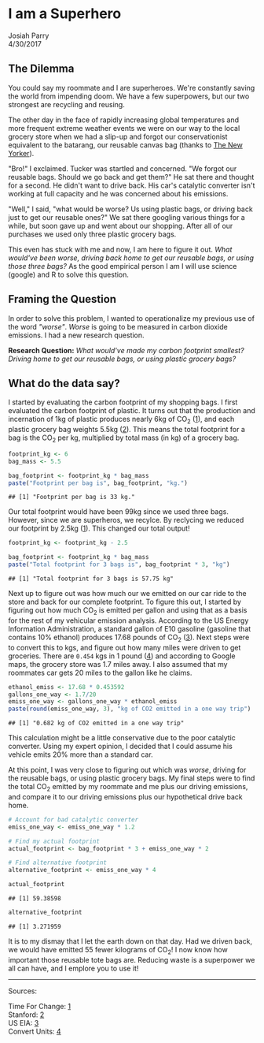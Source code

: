 # I am a Superhero
Josiah Parry  
4/30/2017  




## The Dilemma

You could say my roommate and I are superheroes. We're constantly saving the world from impending doom. We have a few superpowers, but our two strongest are recycling and reusing. 

The other day in the face of rapidly increasing global temperatures and more frequent extreme weather events we were on our way to the local grocery store when we had a slip-up and forgot our conservationist equivalent to the batarang, our reusable canvas bag (thanks to [The New Yorker](https://subscribe.newyorker.com/subscribe/newyorker/109777?source=google_sem&gclid=CjwKEAjwlpbIBRCx4eT8l9W26igSJAAuQ_HGyzx5PbIhUEPn3nXvK3l57AHi3K5Rao4iys_BktFl-xoCDdfw_wcB)). 

"Bro!" I exclaimed. Tucker was startled and concerned. "We forgot our reusable bags. Should we go back and get them?" He sat there and thought for a second. He didn't want to drive back. His car's catalytic converter isn't working at full capacity and he was concerned about his emissions. 

"Well," I said, "what would be worse? Us using plastic bags, or driving back just to get our reusable ones?" We sat there googling various things for a while, but soon gave up and went about our shopping. After all of our purchases we used only three plastic grocery bags.

This even has stuck with me and now, I am here to figure it out. *What would've been worse, driving back home to get our reusable bags, or using those three bags?* As the good empirical person I am I will use science (google) and R to solve this question.

## Framing the Question
In order to solve this problem, I wanted to operationalize my previous use of the word *"worse"*. *Worse* is going to be measured in carbon dioxide emissions. I had a new research question.

**Research Question:** *What would've made my carbon footprint smallest? Driving home to get our reusable bags, or using plastic grocery bags?* 

## What do the data say?

I started by evaluating the carbon footprint of my shopping bags. I first evaluated the carbon footprint of plastic. It turns out that the production and incernation of 1kg of plastic produces nearly 6kg of CO<sub>2</sub> ([1](http://timeforchange.org/plastic-bags-and-plastic-bottles-CO2-emissions)), and each plastic grocery bag weights 5.5kg ([2](https://alumni.stanford.edu/get/page/magazine/article/?article_id=30162)). This means the total footprint for a bag is the CO<sub>2</sub> per kg, multiplied by total mass (in kg) of a grocery bag.


```r
footprint_kg <- 6
bag_mass <- 5.5

bag_footprint <- footprint_kg * bag_mass
paste("Footprint per bag is", bag_footprint, "kg.")
```

```
## [1] "Footprint per bag is 33 kg."
```
Our total footprint would have been 99kg since we used three bags. However, since we are superheros, we recylce. By reclycing we reduced our footprint by 2.5kg ([1](http://timeforchange.org/plastic-bags-and-plastic-bottles-CO2-emissions)). This changed our total output!


```r
footprint_kg <- footprint_kg - 2.5

bag_footprint <- footprint_kg * bag_mass
paste("Total footprint for 3 bags is", bag_footprint * 3, "kg")
```

```
## [1] "Total footprint for 3 bags is 57.75 kg"
```

Next up to figure out was how much our we emitted on our car ride to the store and back for our complete footprint. To figure this out, I started by figuring out how much CO<sub>2</sub> is emitted per gallon and using that as a basis for the rest of my vehicular emission analysis. According to the US Energy Information Administration, a standard gallon of E10 gasoline (gasoline that contains 10% ethanol) produces 17.68 pounds of CO<sub>2</sub> ([3](https://www.eia.gov/tools/faqs/faq.php?id=307&t=11)). Next steps were to convert this to kgs, and figure out how many miles were driven to get groceries. There are `0.454` kgs in 1 pound ([4](http://www.convertunits.com/from/lb/to/kg)) and according to Google maps, the grocery store was 1.7 miles away. I also assumed that my roommates car gets 20 miles to the gallon like he claims. 

```r
ethanol_emiss <- 17.68 * 0.453592
gallons_one_way <- 1.7/20
emiss_one_way <- gallons_one_way * ethanol_emiss
paste(round(emiss_one_way, 3), "kg of CO2 emitted in a one way trip")
```

```
## [1] "0.682 kg of CO2 emitted in a one way trip"
```

This calculation might be a little conservative due to the poor catalytic converter. Using my expert opinion, I decided that I could assume his vehicle emits 20% more than a standard car.

At this point, I was very close to figuring out which was *worse*, driving for the reusable bags, or using plastic grocery bags. My final steps were to find the total CO<sub>2</sub> emitted by my roommate and me plus our driving emissions, and compare it to our driving emissions plus our hypothetical drive back home.


```r
# Account for bad catalytic converter
emiss_one_way <- emiss_one_way * 1.2

# Find my actual footprint
actual_footprint <- bag_footprint * 3 + emiss_one_way * 2

# Find alternative footprint
alternative_footprint <- emiss_one_way * 4

actual_footprint
```

```
## [1] 59.38598
```

```r
alternative_footprint
```

```
## [1] 3.271959
```


It is to my dismay that I let the earth down on that day. Had we driven back, we would have emitted 55 fewer kilograms of CO<sub>2</sub>! I now know how important those reusable tote bags are. Reducing waste is a superpower we all can have, and I emplore you to use it!




_______

Sources:

Time For Change: [1](http://timeforchange.org/plastic-bags-and-plastic-bottles-CO2-emissions)<br>
Stanford: [2](https://alumni.stanford.edu/get/page/magazine/article/?article_id=30162)<br>
US EIA: [3](https://www.eia.gov/tools/faqs/faq.php?id=307&t=11)<br>
Convert Units: [4](http://www.convertunits.com/from/lb/to/kg)<br>

